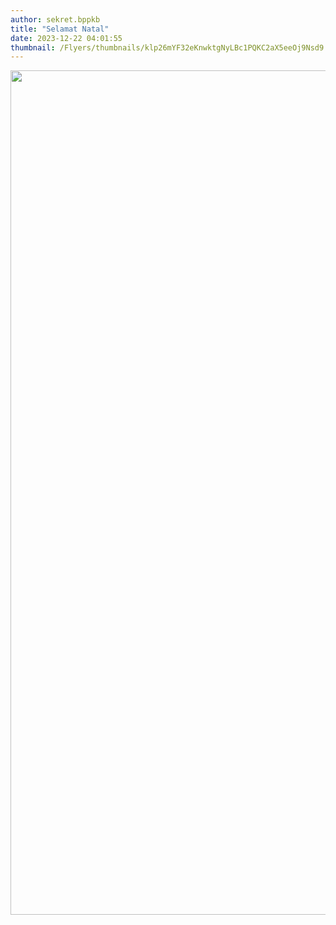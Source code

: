 ```yaml
---
author: sekret.bppkb
title: "Selamat Natal"
date: 2023-12-22 04:01:55
thumbnail: /Flyers/thumbnails/klp26mYF32eKnwktgNyLBc1PQKC2aX5eeOj9Nsd9.png
---
```

<p><img src="/images/JC46MLm38QbaH2E8Hd8w.png" alt="" width="1081" height="1351" /></p>